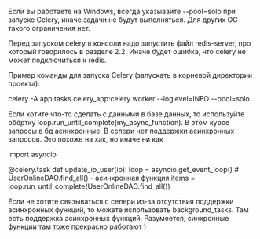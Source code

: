 Если вы работаете на Windows, всегда указывайте --pool=solo при запуске Celery, иначе задачи не будут выполняться. Для других ОС такого ограничения нет.

Перед запуском celery в консоли надо запустить файл redis-server, про который говорилось в разделе 2.2. Иначе будет ошибка, что celery не может подключиться к redis.

Пример команды для запуска Celery (запускать в корневой директории проекта): 

celery -A app.tasks.celery_app:celery worker --loglevel=INFO --pool=solo


Если хотите что-то сделать с данными в базе данных, то используйте обёртку loop.run_until_complete(my_async_function). В этом курсе запросы в бд асинхронные. В селери нет поддержки асинхронных запросов. Это похоже на хак, но иначе ни как 

import asyncio

@celery.task
def update_ip_user(ip):
    loop = asyncio.get_event_loop()
    # UserOnlineDAO.find_all() - асинхронная функция
    items = loop.run_until_complete(UserOnlineDAO.find_all())

 

Если не хотите связываться с селери из-за отсутствия поддержки асинхронных функций, то можете использовать background_tasks. Там есть поддержка асинхронных функций. Разумеется, синхронные функции там тоже прекрасно работают )
